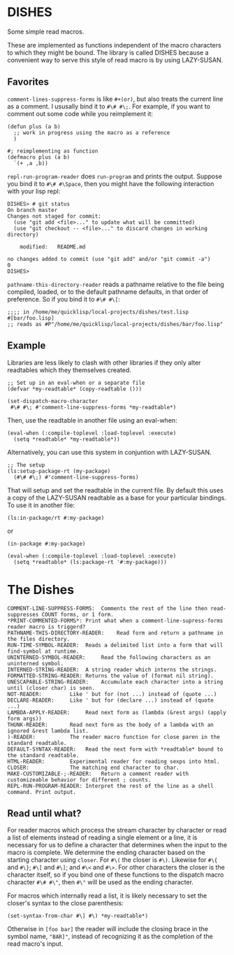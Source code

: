 DISHES
======

Some simple read macros.

These are implemented as functions independent of the macro characters
to which they might be bound. The library is called DISHES because a
convenient way to serve this style of read macro is by using
LAZY-SUSAN.

Favorites
---------

`comment-lines-suppress-forms` is like `#+(or)`, but also treats the
current line as a comment. I ususally bind it to `#\# #\;`. For
example, if you want to comment out some code while you reimplement
it:

    (defun plus (a b)
      ;; work in progress using the macro as a reference
      )

    #; reimplementing as function
    (defmacro plus (a b)
      `(+ ,a ,b))

`repl-run-program-reader` does `run-program` and prints the
output. Suppose you bind it to `#\# #\Space`, then you might have the
following interaction with your lisp repl:

    DISHES> # git status
    On branch master
    Changes not staged for commit:
      (use "git add <file>..." to update what will be committed)
      (use "git checkout -- <file>..." to discard changes in working directory)

	    modified:   README.md

    no changes added to commit (use "git add" and/or "git commit -a")
    0
    DISHES>

`pathname-this-directory-reader` reads a pathname relative to the file
being compiled, loaded, or to the default pathname defaults, in that
order of preference. So if you bind it to `#\# #\[`:

    ;;;; in /home/me/quicklisp/local-projects/dishes/test.lisp
    #[bar/foo.lisp]
    ;; reads as #P"/home/me/quicklisp/local-projects/dishes/bar/foo.lisp"

Example
-------

Libraries are less likely to clash with other libraries if they only
alter readtables which they themselves created.

    ;; Set up in an eval-when or a separate file
    (defvar *my-readtable* (copy-readtable ()))

    (set-dispatch-macro-character
     #\# #\; #'comment-line-suppress-forms *my-readtable*)

Then, use the readtable in another file using an eval-when:

    (eval-when (:compile-toplevel :load-toplevel :execute)
      (setq *readtable* *my-readtable*))

Alternatively, you can use this system in conjuntion with LAZY-SUSAN.

    ;; The setup
    (ls:setup-package-rt (my-package)
      (#\# #\;) #'comment-line-suppress-forms)

That will setup and set the readtable in the current file. By default
this uses a copy of the LAZY-SUSAN readtable as a base for your
particular bindings. To use it in another file:

    (ls:in-package/rt #:my-package)

or

    (in-package #:my-package)

    (eval-when (:compile-toplevel :load-toplevel :execute)
      (setq *readtable* (ls:package-rt '#:my-package)))

The Dishes
==========

    COMMENT-LINE-SUPPRESS-FORMS:  Comments the rest of the line then read-suppresses COUNT forms, or 1 form.
    *PRINT-COMMENTED-FORMS*: Print what when a comment-line-supress-forms reader macro is triggerd?
    PATHNAME-THIS-DIRECTORY-READER:    Read form and return a pathname in the files directory.
    RUN-TIME-SYMBOL-READER:  Reads a delimited list into a form that will find-symbol at runtime.
    UNINTERNED-SYMBOL-READER:     Read the following characters as an uninterned symbol.
    INTERNED-STRING-READER:  A string reader which interns the strings.
    FORMATTED-STRING-READER: Returns the value of (format nil string).
    UNESCAPABLE-STRING-READER:    Accumulate each character into a string until (closer char) is seen.
    NOT-READER:         Like ' but for (not ...) instead of (quote ...)
    DECLARE-READER:     Like ' but for (declare ...) instead of (quote ...)
    LAMBDA-APPLY-READER:     Read next form as (lambda (&rest args) (apply form args))
    THUNK-READER:       Read next form as the body of a lambda with an ignored &rest lambda list.
    )-READER:           The reader macro function for close paren in the standard readtable.
    DEFAULT-SYNTAX-READER:   Read the next form with *readtable* bound to the standard readtable.
    HTML-READER:        Experimental reader for reading sexps into html.
    CLOSER:             The matching end character to char.
    MAKE-CUSTOMIZABLE-;-READER:   Return a comment reader with customizeable behavior for different ; counts.
    REPL-RUN-PROGRAM-READER: Interpret the rest of the line as a shell command. Print output.

Read until what?
----------------

For reader macros which process the stream character by character or
read a list of elements instead of reading a single element or a line,
it is necessary for us to define a character that determines when the
input to the macro is complete. We determine the ending character
based on the starting character using `closer`. For `#\(` the closer
is `#\)`. Likewise for `#\{` and `#\}`; `#\[` and `#\]`; and `#\<` and
`#\>`. For other characters the closer is the character itself, so if
you bind one of these functions to the dispatch macro character `#\#
#\"`, then `#\"` will be used as the ending character.

For macros which internally read a list, it is likely necessary to set
the closer's syntax to the close parenthesis:

    (set-syntax-from-char #\] #\) *my-readtable*)

Otherwise in `[foo bar]` the reader will include the closing brace in
the symbol name, `"BAR]"`, instead of recognizing it as the completion
of the read macro's input.
